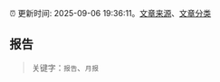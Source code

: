 :alarm_clock: 更新时间: 2025-09-06 19:36:11。[文章来源](/README.md)、[文章分类](/TAGS.md)

## 报告


> 关键字：`报告`、`月报`



